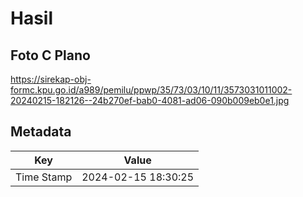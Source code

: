 # Hasil

## Foto C Plano

https://sirekap-obj-formc.kpu.go.id/a989/pemilu/ppwp/35/73/03/10/11/3573031011002-20240215-182126--24b270ef-bab0-4081-ad06-090b009eb0e1.jpg


## Metadata

| Key        | Value               |
| ---------- | ------------------- |
| Time Stamp | 2024-02-15 18:30:25 |



